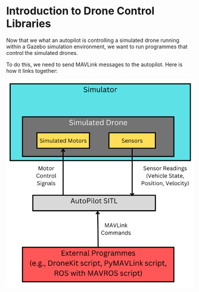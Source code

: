 # Introduction to Drone Control Libraries

Now that we what an autopilot is controlling a simulated drone running within a Gazebo simulation environment, we want to run programmes that control the simulated drones. 

To do this, we need to send MAVLink messages to the autopilot. Here is how it links together:

![Alt text](<../docs/Drone Simulation Software Stack with External Programmes.png>)

